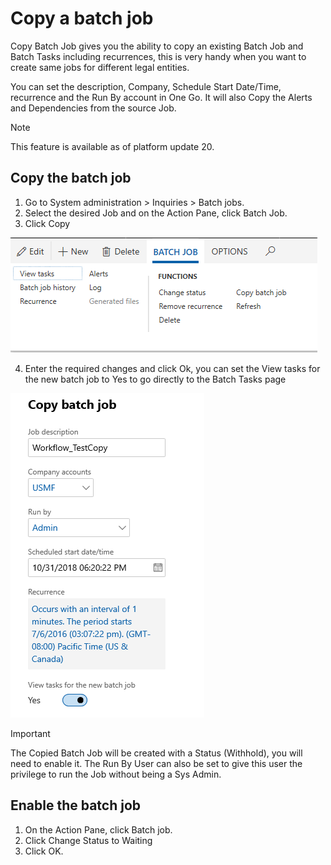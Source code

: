 # Copy a batch job

Copy Batch Job gives you the ability to copy an existing Batch Job and Batch Tasks including recurrences, this is very handy when you want to create same jobs for different legal entities.

You can set the description, Company, Schedule Start Date/Time, recurrence and the Run By account in One Go. 
It will also Copy the Alerts and Dependencies from the source Job.

>[!NOTE] 
>This feature is available as of platform update 20.


## Copy the batch job

1.	Go to System administration > Inquiries > Batch jobs.
2.	Select the desired Job and on the Action Pane, click Batch Job.
3.	Click Copy

![Copy Batch Function](./media/copy-batch-function.png) 
 
4.	Enter the required changes and click Ok, you can set the View tasks for the new batch job to Yes to go directly to the Batch Tasks page

![Copy Batch Form](./media/copy-batch-form.png) 

>[!IMPORTANT] 
>The Copied Batch Job will be created with a Status (Withhold), you will need to enable it. The Run By User can also be set to give this user the privilege to run the Job without being a Sys Admin.

## Enable the batch job

1.	On the Action Pane, click Batch job.
2.	Click Change Status to Waiting
3.	Click OK.

